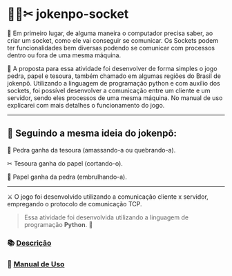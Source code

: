 # 🗿📄✂ jokenpo-socket

📌 Em primeiro lugar, de alguma maneira o computador precisa saber, ao criar um socket, como ele vai conseguir se comunicar. Os Sockets podem ter funcionalidades bem diversas  podendo se comunicar com processos dentro ou fora de uma mesma máquina.

📌 A proposta para essa atividade foi desenvolver de forma simples o jogo pedra, papel e tesoura, também chamado em algumas regiões do Brasil de jokenpô. Utilizando a linguagem de programação python e com auxílio dos sockets, foi possível desenvolver a comunicação entre um cliente e um servidor, sendo eles processos de uma mesma máquina. No manual de uso explicarei com mais detalhes o funcionamento do jogo.

---
## 🚧 Seguindo a mesma ideia do jokenpô:

🗿 Pedra ganha da tesoura (amassando-a ou quebrando-a).

✂ Tesoura ganha do papel (cortando-o).

📄 Papel ganha da pedra (embrulhando-a).

---
⚔ O jogo foi desenvolvido utilizando a comunicação cliente x servidor, empregando o protocolo de comunicação TCP. 

> Essa atividade foi desenvolvida utilizando a linguagem de programação **Python**. 🐍

### 📚 [Descrição](https://github.com/WellersonPrenholato/jokenpo-socket-python/blob/main/Descricao.pdf)

### 📖 [Manual de Uso](https://github.com/WellersonPrenholato/jokenpo-socket-python/blob/main/Manual%20de%20Uso.pdf)
